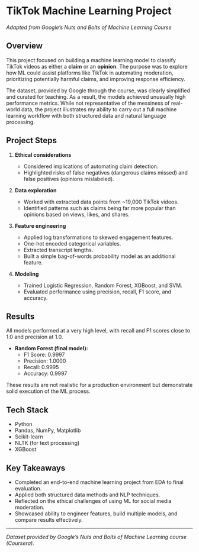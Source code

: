# TikTok Machine Learning Project  
*Adapted from Google’s Nuts and Bolts of Machine Learning Course*

## Overview  
This project focused on building a machine learning model to classify TikTok videos as either a **claim** or an **opinion**. The purpose was to explore how ML could assist platforms like TikTok in automating moderation, prioritizing potentially harmful claims, and improving response efficiency.  

The dataset, provided by Google through the course, was clearly simplified and curated for teaching. As a result, the models achieved unusually high performance metrics. While not representative of the messiness of real-world data, the project illustrates my ability to carry out a full machine learning workflow with both structured data and natural language processing.  

## Project Steps  
1. **Ethical considerations**  
   - Considered implications of automating claim detection.  
   - Highlighted risks of false negatives (dangerous claims missed) and false positives (opinions mislabeled).  

2. **Data exploration**  
   - Worked with extracted data points from ~19,000 TikTok videos.  
   - Identified patterns such as claims being far more popular than opinions based on views, likes, and shares.  

3. **Feature engineering**  
   - Applied log transformations to skewed engagement features.  
   - One-hot encoded categorical variables.  
   - Extracted transcript lengths.  
   - Built a simple bag-of-words probability model as an additional feature.  

4. **Modeling**  
   - Trained Logistic Regression, Random Forest, XGBoost, and SVM.  
   - Evaluated performance using precision, recall, F1 score, and accuracy.  

## Results  
All models performed at a very high level, with recall and F1 scores close to 1.0 and precision at 1.0. 

- **Random Forest (final model):**  
  - F1 Score: 0.9997  
  - Precision: 1.0000  
  - Recall: 0.9995  
  - Accuracy: 0.9997  

These results are not realistic for a production environment but demonstrate solid execution of the ML process.  

## Tech Stack  
- Python  
- Pandas, NumPy, Matplotlib  
- Scikit-learn  
- NLTK (for text processing)  
- XGBoost  

## Key Takeaways  
- Completed an end-to-end machine learning project from EDA to final evaluation.  
- Applied both structured data methods and NLP techniques.  
- Reflected on the ethical challenges of using ML for social media moderation.  
- Showcased ability to engineer features, build multiple models, and compare results effectively.  

---

*Dataset provided by Google’s Nuts and Bolts of Machine Learning course (Coursera).*
